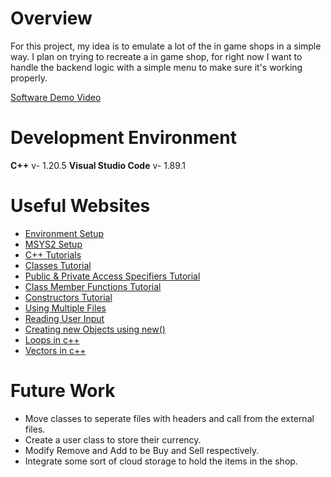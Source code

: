 # Overview

For this project, my idea is to emulate a lot of the in game shops in a simple way.
I plan on trying to recreate a in game shop, for right now I want to handle
the backend logic with a simple menu to make sure it's working properly.

[Software Demo Video](https://youtu.be/1E3Mz_UJh9E)

# Development Environment

**C++** v- 1.20.5
**Visual Studio Code** v- 1.89.1

# Useful Websites

- [Environment Setup](https://code.visualstudio.com/docs/languages/cpp)
- [MSYS2 Setup](https://www.msys2.org/)
- [C++ Tutorials](https://www.w3schools.com/cpp/default.asp)
- [Classes Tutorial](https://www.youtube.com/watch?v=W1CjYKmTB-c)
- [Public & Private Access Specifiers Tutorial](https://www.youtube.com/watch?v=pnhGOznp0UM)
- [Class Member Functions Tutorial](https://www.youtube.com/watch?v=1oOWq4rpXIg)
- [Constructors Tutorial](https://www.youtube.com/watch?v=bnyveJ17lao)
- [Using Multiple Files](https://www.youtube.com/watch?v=ie282UTAGxg)
- [Reading User Input](https://www.youtube.com/watch?v=ot2FyuT5xpg)
- [Creating new Objects using new()](https://www.youtube.com/watch?v=NUZdUSqsCs4)
- [Loops in c++](https://www.w3schools.com/cpp/cpp_for_loop.asp)
- [Vectors in c++](https://www.geeksforgeeks.org/vector-in-cpp-stl/#)

# Future Work

- Move classes to seperate files with headers and call from the external files.
- Create a user class to store their currency.
- Modify Remove and Add to be Buy and Sell respectively.
- Integrate some sort of cloud storage to hold the items in the shop.